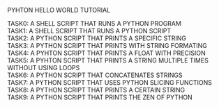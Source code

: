 PYHTON HELLO WORLD TUTORIAL

TASK0: A SHELL SCRIPT THAT RUNS A PYTHON PROGRAM<br />
TASK1: A SHELL SCRIPT THAT RUNS A PYTHON SCRIPT<br />
TASK2: A PYTHON SCRIPT THAT PRINTS A SPECIFIC STRING<br />
TASK3: A PYTHON SCRIPT THAT PRINTS WITH STRING FORMATING<br />
TASK4: A PYHTON SCRIPT THAT PRINTS A FLOAT WITH PRECISION<br />
TASK5: A PYHTON SCRIPT THAT PRINTS A STRING MULTIPLE TIMES WITHOUT USING LOOPS<br />
TASK6: A PYTHON SCRIPT THAT CONCATENATES STRINGS<br />
TASK7: A PYTHON SCRIPT THAT USES PYTHON SLICING FUNCTIONS<br />
TASK8: A PYTHON SCRIPT THAT PRINTS A CERTAIN STRING<br />
TASK9: A PYTHON SCRIPT THAT PRINTS THE ZEN OF PYTHON<br />
 
